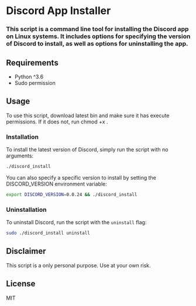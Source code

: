 # Discord App Installer

### This script is a command line tool for installing the Discord app on Linux systems. It includes options for specifying the version of Discord to install, as well as options for uninstalling the app.

## Requirements
- Python ^3.6
- Sudo permission

## Usage

To use this script, download latest bin and make sure it has execute permissions. If it does not, run chmod +x <script-name>.

### Installation

To install the latest version of Discord, simply run the script with no arguments:

```bash
./discord_install
```

You can also specify a specific version to install by setting the DISCORD_VERSION environment variable:

```bash
export DISCORD_VERSION=0.0.24 && ./discord_install
```

### Uninstallation

To uninstall Discord, run the script with the `uninstall` flag:

```bash
sudo ./discord_install uninstall
```

## Disclaimer

This script is a only personal purpose. Use at your own risk.

## License

MIT
